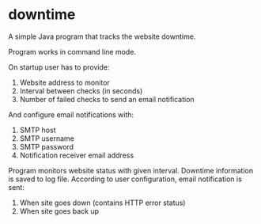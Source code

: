 downtime
========

A simple Java program that tracks the website downtime.

Program works in command line mode.

On startup user has to provide:

1. Website address to monitor
2. Interval between checks (in seconds)
3. Number of failed checks to send an email notification

And configure email notifications with:

1. SMTP host
2. SMTP username
3. SMTP password
4. Notification receiver email address

Program monitors website status with given interval.
Downtime information is saved to log file.
According to user configuration, email notification is sent:

1. When site goes down (contains HTTP error status)
2. When site goes back up
